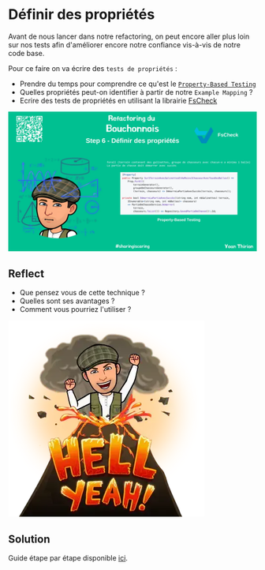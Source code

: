 # Définir des propriétés
Avant de nous lancer dans notre refactoring, on peut encore aller plus loin sur nos tests afin d'améliorer encore notre confiance vis-à-vis de notre code base.

Pour ce faire on va écrire des `tests de propriétés` :
- Prendre du temps pour comprendre ce qu'est le [`Property-Based Testing`](https://xtrem-tdd.netlify.app/Flavours/pbt)
- Quelles propriétés peut-on identifier à partir de notre `Example Mapping` ?
- Ecrire des tests de propriétés en utilisant la librairie [FsCheck](https://fscheck.github.io/FsCheck/Properties.html)

![Step 6 - Définir des propriétés](../img/step6.webp)

## Reflect
- Que pensez vous de cette technique ?
- Quelles sont ses avantages ?
- Comment vous pourriez l'utiliser ?

![Properties](steps/img/06.properties/properties.webp)

## Solution
Guide étape par étape disponible [ici](steps/06.properties.md).